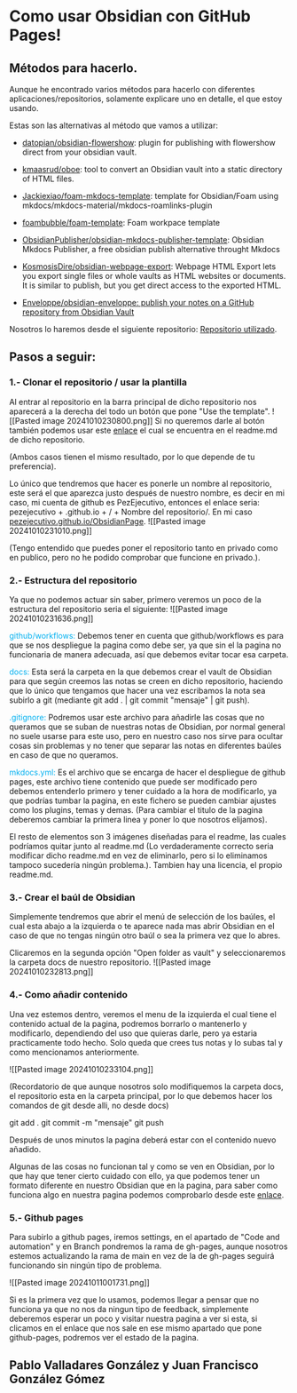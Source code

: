 # Como usar Obsidian con GitHub Pages!

## Métodos para hacerlo.

Aunque he encontrado varios métodos para hacerlo con diferentes aplicaciones/repositorios, solamente explicare uno en detalle, el que estoy usando.

Estas son las alternativas al método que vamos a utilizar:

- [datopian/obsidian-flowershow](https://github.com/datopian/obsidian-flowershow): plugin for publishing with flowershow direct from your obsidian vault.

- [kmaasrud/oboe](https://github.com/kmaasrud/oboe): tool to convert an Obsidian vault into a static directory of HTML files.

- [Jackiexiao/foam-mkdocs-template](https://github.com/Jackiexiao/foam-mkdocs-template): template for Obsidian/Foam using mkdocs/mkdocs-material/mkdocs-roamlinks-plugin

- [foambubble/foam-template](https://github.com/foambubble/foam-template): Foam workpace template

- [ObsidianPublisher/obsidian-mkdocs-publisher-template](https://github.com/ObsidianPublisher/obsidian-mkdocs-publisher-template): Obsidian Mkdocs Publisher, a free obsidian publish alternative throught Mkdocs

- [KosmosisDire/obsidian-webpage-export](https://github.com/KosmosisDire/obsidian-webpage-export): Webpage HTML Export lets you export single files or whole vaults as HTML websites or documents. It is similar to publish, but you get direct access to the exported HTML.

- [Enveloppe/obsidian-enveloppe: publish your notes on a GitHub repository from Obsidian Vault](https://github.com/Enveloppe/obsidian-enveloppe)

Nosotros lo haremos desde el siguiente repositorio:
[Repositorio utilizado](https://github.com/jobindjohn/obsidian-publish-mkdocs?tab=readme-ov-file).

## Pasos a seguir:

### 1.- Clonar el repositorio / usar la plantilla

Al entrar al repositorio en la barra principal de dicho repositorio nos aparecerá a la derecha del todo un botón que pone "Use the template". 
![[Pasted image 20241010230800.png]]
Si no queremos darle al botón también podemos usar este [enlace](https://github.com/jobindjohn/obsidian-publish-mkdocs/generate) el cual se encuentra en el readme.md de dicho repositorio.

(Ambos casos tienen el mismo resultado, por lo que depende de tu preferencia).

Lo único que tendremos que hacer es ponerle un nombre al repositorio, este será el que aparezca justo después de nuestro nombre, es decir en mi caso, mi cuenta de github es PezEjecutivo, entonces el enlace seria: pezejecutivo + .github.io + / + Nombre del repositorio/. En mi caso [pezejecutivo.github.io/ObsidianPage](https://pezejecutivo.github.io/ObsidianPage/).
![[Pasted image 20241010231010.png]]

(Tengo entendido que puedes poner el repositorio tanto en privado como en publico, pero no he podido comprobar que funcione en privado.).

### 2.- Estructura del repositorio

Ya que no podemos actuar sin saber, primero veremos un poco de la estructura del repositorio seria el siguiente:
![[Pasted image 20241010231636.png]]

<span style="color:rgb(0, 176, 240)">github/workflows:</span> Debemos tener en cuenta que github/workflows es para que se nos despliegue la pagina como debe ser, ya que sin el la pagina no funcionaria de manera adecuada, así que debemos evitar tocar esa carpeta.

<span style="color:rgb(0, 176, 240)">docs:</span> Esta será la carpeta en la que debemos crear el vault de Obsidian para que según creemos las notas se creen en dicho repositorio, haciendo que lo único que tengamos que hacer una vez escribamos la nota sea subirlo a git (mediante git add . | git commit "mensaje" | git push).

<span style="color:rgb(0, 176, 240)">.gitignore:</span> Podremos usar este archivo para añadirle las cosas que no queramos que se suban de nuestras notas de Obsidian, por normal general no suele usarse para este uso, pero en nuestro caso nos sirve para ocultar cosas sin problemas y no tener que separar las notas en diferentes baúles en caso de que no queramos.

<span style="color:rgb(0, 176, 240)">mkdocs.yml:</span> Es el archivo que se encarga de hacer el despliegue de github pages, este archivo tiene contenido que puede ser modificado pero debemos entenderlo primero y tener cuidado a la hora de modificarlo, ya que podrías tumbar la pagina, en este fichero se pueden cambiar ajustes como los plugins, temas y demas. (Para cambiar el titulo de la pagina deberemos cambiar la primera linea y poner lo que nosotros elijamos).

El resto de elementos son 3 imágenes diseñadas para el readme, las cuales podríamos quitar junto al readme.md (Lo verdaderamente correcto seria modificar dicho readme.md en vez de eliminarlo, pero si lo eliminamos tampoco sucedería ningún problema.). Tambien hay una licencia, el propio readme.md.

### 3.- Crear el baúl de Obsidian

Simplemente tendremos que abrir el menú de selección de los baúles, el cual esta abajo a la izquierda o te aparece nada mas abrir Obsidian en el caso de que no tengas ningún otro baúl o sea la primera vez que lo abres.

Clicaremos en la segunda opción "Open folder as vault" y seleccionaremos la carpeta docs de nuestro repositorio.
![[Pasted image 20241010232813.png]]

### 4.- Como añadir contenido

Una vez estemos dentro, veremos el menu de la izquierda el cual tiene el contenido actual de la pagina, podremos borrarlo o mantenerlo y modificarlo, dependiendo del uso que quieras darle, pero ya estaria practicamente todo hecho. Solo queda que crees tus notas y lo subas tal y como mencionamos anteriormente.

![[Pasted image 20241010233104.png]]

(Recordatorio de que aunque nosotros solo modifiquemos la carpeta docs, el repositorio esta en la carpeta principal, por lo que debemos hacer los comandos de git desde alli, no desde docs)

git add .
git commit -m "mensaje"
git push

Después de unos minutos la pagina deberá estar con el contenido nuevo añadido.

Algunas de las cosas no funcionan tal y como se ven en Obsidian, por lo que hay que tener cierto cuidado con ello, ya que podemos tener un formato diferente en nuestro Obsidian que en la pagina, para saber como funciona algo en nuestra pagina podemos comprobarlo desde este [enlace](https://squidfunk.github.io/mkdocs-material/reference/ "Documentacion de nuestra plantilla").

### 5.- Github pages
Para subirlo a github pages, iremos settings, en el apartado de "Code and automation" y en Branch pondremos la rama de gh-pages, aunque nosotros estemos actualizando la rama de main en vez de la de gh-pages seguirá funcionando sin ningún tipo de problema.

![[Pasted image 20241011001731.png]]

Si es la primera vez que lo usamos, podemos llegar a pensar que no funciona ya que no nos da ningun tipo de feedback, simplemente deberemos esperar un poco y visitar nuestra pagina a ver si esta, si clicamos en el enlace que nos sale en ese mismo apartado que pone github-pages, podremos ver el estado de la pagina.
## Pablo Valladares González y Juan Francisco González Gómez